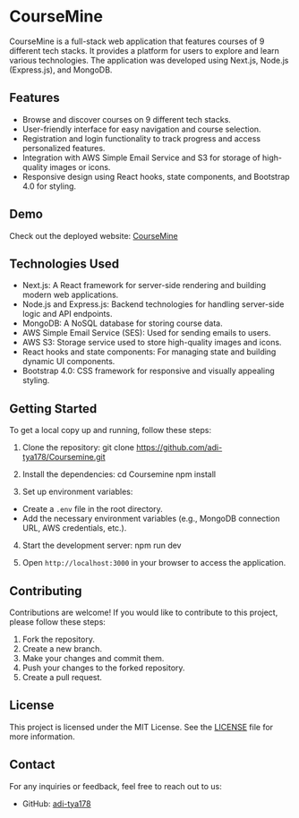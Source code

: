# CourseMine

CourseMine is a full-stack web application that features courses of 9 different tech stacks. It provides a platform for users to explore and learn various technologies. The application was developed using Next.js, Node.js (Express.js), and MongoDB.

## Features

- Browse and discover courses on 9 different tech stacks.
- User-friendly interface for easy navigation and course selection.
- Registration and login functionality to track progress and access personalized features.
- Integration with AWS Simple Email Service and S3 for storage of high-quality images or icons.
- Responsive design using React hooks, state components, and Bootstrap 4.0 for styling.

## Demo

Check out the deployed website: [CourseMine](https://coursemine-v1.vercel.app)

## Technologies Used

- Next.js: A React framework for server-side rendering and building modern web applications.
- Node.js and Express.js: Backend technologies for handling server-side logic and API endpoints.
- MongoDB: A NoSQL database for storing course data.
- AWS Simple Email Service (SES): Used for sending emails to users.
- AWS S3: Storage service used to store high-quality images and icons.
- React hooks and state components: For managing state and building dynamic UI components.
- Bootstrap 4.0: CSS framework for responsive and visually appealing styling.

## Getting Started

To get a local copy up and running, follow these steps:

1. Clone the repository:
git clone https://github.com/adi-tya178/Coursemine.git


2. Install the dependencies:
cd Coursemine
npm install


3. Set up environment variables:
- Create a `.env` file in the root directory.
- Add the necessary environment variables (e.g., MongoDB connection URL, AWS credentials, etc.).

4. Start the development server:
npm run dev


5. Open `http://localhost:3000` in your browser to access the application.

## Contributing

Contributions are welcome! If you would like to contribute to this project, please follow these steps:

1. Fork the repository.
2. Create a new branch.
3. Make your changes and commit them.
4. Push your changes to the forked repository.
5. Create a pull request.

## License

This project is licensed under the MIT License. See the [LICENSE](LICENSE) file for more information.

## Contact

For any inquiries or feedback, feel free to reach out to us:

- GitHub: [adi-tya178](https://github.com/adi-tya178)
